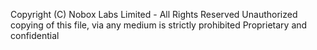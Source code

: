Copyright (C) Nobox Labs Limited - All Rights Reserved
Unauthorized copying of this file, via any medium is strictly prohibited
Proprietary and confidential
